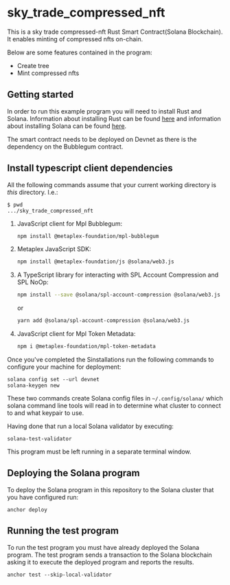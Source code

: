 # sky_trade_compressed_nft

This is a sky trade compressed-nft Rust Smart Contract(Solana Blockchain).
It enables minting of compressed nfts on-chain.

Below are some features contained in the program:

- Create tree
- Mint compressed nfts

## Getting started

In order to run this example program you will need to install Rust and
Solana. Information about installing Rust can be found
[here](https://rustup.rs/) and information about installing Solana can
be found [here](https://docs.solana.com/cli/install-solana-cli-tools).

The smart contract needs to be deployed on Devnet as there is the dependency on the Bubblegum contract.

## Install typescript client dependencies

All the following commands assume that your current working directory is _this_ directory. I.e.:

```console
$ pwd
.../sky_trade_compressed_nft
```

1. JavaScript client for Mpl Bubblegum:

   ```sh
   npm install @metaplex-foundation/mpl-bubblegum
   ```

1. Metaplex JavaScript SDK:

   ```sh
   npm install @metaplex-foundation/js @solana/web3.js
   ```
   
1. A TypeScript library for interacting with SPL Account Compression and SPL NoOp:

   ```sh
   npm install --save @solana/spl-account-compression @solana/web3.js
   ```
   
   or
   
   ```sh
   yarn add @solana/spl-account-compression @solana/web3.js
   ```
   
1. JavaScript client for Mpl Token Metadata:

   ```sh
   npm i @metaplex-foundation/mpl-token-metadata
   ```
   
Once you've completed the Sinstallations run the following
commands to configure your machine for deployment:

```
solana config set --url devnet
solana-keygen new
```

These two commands create Solana config files in `~/.config/solana/`
which solana command line tools will read in to determine what cluster
to connect to and what keypair to use.

Having done that run a local Solana validator by executing:

```
solana-test-validator
```

This program must be left running in a separate terminal window.   

## Deploying the Solana program

To deploy the Solana program in this repository to the Solana cluster
that you have configured run:

```
anchor deploy
```

## Running the test program

To run the test program you must have already deployed the Solana
program. The test program sends a transaction to the Solana
blockchain asking it to execute the deployed program and reports the
results.

```
anchor test --skip-local-validator
```
